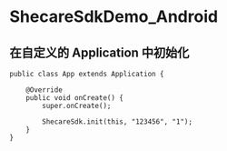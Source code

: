 # ShecareSdkDemo_Android

## 在自定义的 Application 中初始化
    public class App extends Application {
    
        @Override
        public void onCreate() {
            super.onCreate();
    
            ShecareSdk.init(this, "123456", "1");
        }
    }

